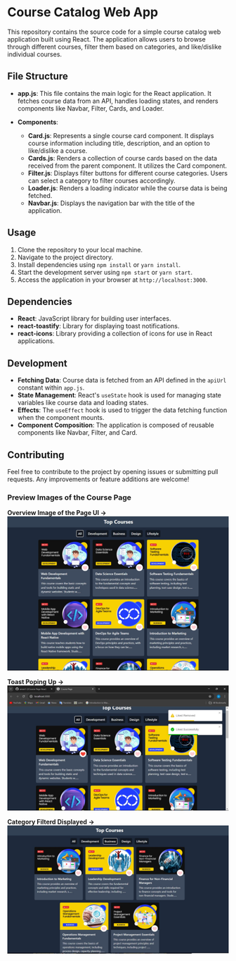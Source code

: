 # Course Catalog Web App

This repository contains the source code for a simple course catalog web application built using React. The application allows users to browse through different courses, filter them based on categories, and like/dislike individual courses.

## File Structure

- **app.js**: This file contains the main logic for the React application. It fetches course data from an API, handles loading states, and renders components like Navbar, Filter, Cards, and Loader.

- **Components**:
  - **Card.js**: Represents a single course card component. It displays course information including title, description, and an option to like/dislike a course.
  - **Cards.js**: Renders a collection of course cards based on the data received from the parent component. It utilizes the Card component.
  - **Filter.js**: Displays filter buttons for different course categories. Users can select a category to filter courses accordingly.
  - **Loader.js**: Renders a loading indicator while the course data is being fetched.
  - **Navbar.js**: Displays the navigation bar with the title of the application.

## Usage

1. Clone the repository to your local machine.
2. Navigate to the project directory.
3. Install dependencies using `npm install` or `yarn install`.
4. Start the development server using `npm start` or `yarn start`.
5. Access the application in your browser at `http://localhost:3000`.

## Dependencies

- **React**: JavaScript library for building user interfaces.
- **react-toastify**: Library for displaying toast notifications.
- **react-icons**: Library providing a collection of icons for use in React applications.

## Development

- **Fetching Data**: Course data is fetched from an API defined in the `apiUrl` constant within `app.js`.
- **State Management**: React's `useState` hook is used for managing state variables like course data and loading states.
- **Effects**: The `useEffect` hook is used to trigger the data fetching function when the component mounts.
- **Component Composition**: The application is composed of reusable components like Navbar, Filter, and Card.

## Contributing

Feel free to contribute to the project by opening issues or submitting pull requests. Any improvements or feature additions are welcome!

### Preview Images of the Course Page
**Overview Image of the Page UI ->**
![Frontlook or Front UI of the Course Page.](./Assets/Course%20Page%201.jpg)



**Toast Poping Up ->**
![Showcasing the Toast of liked and removed poping up](./Assets/Course%20Page%204.jpg)


**Category Filterd Displayed ->**
![UI for a Category being Filtered.](./Assets/Course%20Page%202.jpg)

